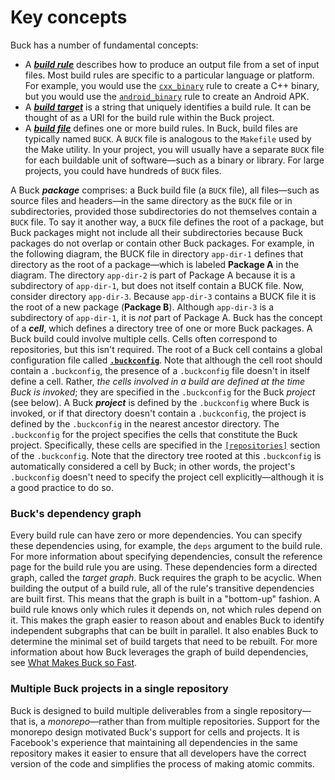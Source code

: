 # Key concepts

Buck has a number of fundamental concepts:

- A [**_build rule_**](https://buck.build/concept/build_rule.html) describes how
  to produce an output file from a set of input files. Most build rules are
  specific to a particular language or platform. For example, you would use the
  [`cxx_binary`](https://buck.build/rule/cxx_binary.html) rule to create a C++
  binary, but you would use the
  [`android_binary`](https://buck.build/rule/android_binary.html) rule to create
  an Android APK.
- A [**_build target_**](https://buck.build/concept/build_target.html) is a
  string that uniquely identifies a build rule. It can be thought of as a URI
  for the build rule within the Buck project.
- A [**_build file_**](https://buck.build/concept/build_file.html) defines one
  or more build rules. In Buck, build files are typically named `BUCK`. A `BUCK`
  file is analogous to the `Makefile` used by the Make utility. In your project,
  you will usually have a separate `BUCK` file for each buildable unit of
  software—such as a binary or library. For large projects, you could have
  hundreds of `BUCK` files.

A Buck **_package_** comprises: a Buck build file (a `BUCK` file), all
files—such as source files and headers—in the same directory as the `BUCK` file
or in subdirectories, provided those subdirectories do not themselves contain a
`BUCK` file. To say it another way, a `BUCK` file defines the root of a package,
but Buck packages might not include all their subdirectories because Buck
packages do not overlap or contain other Buck packages. For example, in the
following diagram, the BUCK file in directory `app-dir-1` defines that directory
as the root of a package—which is labeled **Package A** in the diagram. The
directory `app-dir-2` is part of Package A because it is a subdirectory of
`app-dir-1`, but does not itself contain a BUCK file. Now, consider directory
`app-dir-3`. Because `app-dir-3` contains a BUCK file it is the root of a new
package (**Package B**). Although `app-dir-3` is a subdirectory of `app-dir-1`,
it is _not_ part of Package A. Buck has the concept of a **_cell_**, which
defines a directory tree of one or more Buck packages. A Buck build could
involve multiple cells. Cells often correspond to repositories, but this isn't
required. The root of a Buck cell contains a global configuration file called
[**`.buckconfig`**](https://buck.build/files-and-dirs/buckconfig.html). Note
that although the cell root should contain a `.buckconfig`, the presence of a
`.buckconfig` file doesn't in itself define a cell. Rather, _the cells involved
in a build are defined at the time Buck is invoked_; they are specified in the
`.buckconfig` for the Buck _project_ (see below). A Buck **_project_** is
defined by the `.buckconfig` where Buck is invoked, or if that directory doesn't
contain a `.buckconfig`, the project is defined by the `.buckconfig` in the
nearest ancestor directory. The `.buckconfig` for the project specifies the
cells that constitute the Buck project. Specifically, these cells are specified
in the
[`[repositories]`](https://buck.build/files-and-dirs/buckconfig.html#repositories)
section of the `.buckconfig`. Note that the directory tree rooted at this
`.buckconfig` is automatically considered a cell by Buck; in other words, the
project's `.buckconfig` doesn't need to specify the project cell
explicitly—although it is a good practice to do so.

### Buck's dependency graph

Every build rule can have zero or more dependencies. You can specify these
dependencies using, for example, the `deps` argument to the build rule. For more
information about specifying dependencies, consult the reference page for the
build rule you are using. These dependencies form a directed graph, called the
_target graph_. Buck requires the graph to be acyclic. When building the output
of a build rule, all of the rule's transitive dependencies are built first. This
means that the graph is built in a "bottom-up" fashion. A build rule knows only
which rules it depends on, not which rules depend on it. This makes the graph
easier to reason about and enables Buck to identify independent subgraphs that
can be built in parallel. It also enables Buck to determine the minimal set of
build targets that need to be rebuilt. For more information about how Buck
leverages the graph of build dependencies, see
[What Makes Buck so Fast](https://buck.build/concept/what_makes_buck_so_fast.html).

### Multiple Buck projects in a single repository

Buck is designed to build multiple deliverables from a single repository—that
is, a _monorepo_—rather than from multiple repositories. Support for the
monorepo design motivated Buck's support for cells and projects. It is
Facebook's experience that maintaining all dependencies in the same repository
makes it easier to ensure that all developers have the correct version of the
code and simplifies the process of making atomic commits.
